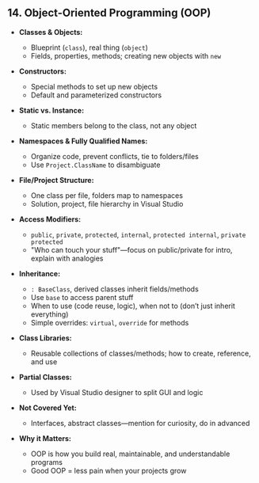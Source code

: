 ## 14. Object-Oriented Programming (OOP)

- **Classes & Objects:**
  - Blueprint (`class`), real thing (`object`)
  - Fields, properties, methods; creating new objects with `new`

- **Constructors:**
  - Special methods to set up new objects
  - Default and parameterized constructors

- **Static vs. Instance:**
  - Static members belong to the class, not any object

- **Namespaces & Fully Qualified Names:**
  - Organize code, prevent conflicts, tie to folders/files
  - Use `Project.ClassName` to disambiguate

- **File/Project Structure:**
  - One class per file, folders map to namespaces
  - Solution, project, file hierarchy in Visual Studio

- **Access Modifiers:**
  - `public`, `private`, `protected`, `internal`, `protected internal`, `private protected`
  - "Who can touch your stuff"—focus on public/private for intro, explain with analogies

- **Inheritance:**
  - `: BaseClass`, derived classes inherit fields/methods
  - Use `base` to access parent stuff
  - When to use (code reuse, logic), when not to (don’t just inherit everything)
  - Simple overrides: `virtual`, `override` for methods

- **Class Libraries:**
  - Reusable collections of classes/methods; how to create, reference, and use

- **Partial Classes:**
  - Used by Visual Studio designer to split GUI and logic

- **Not Covered Yet:**
  - Interfaces, abstract classes—mention for curiosity, do in advanced

- **Why it Matters:**
  - OOP is how you build real, maintainable, and understandable programs
  - Good OOP = less pain when your projects grow

